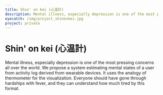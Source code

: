 ```yaml
---
title: Shin' on kei (心温計)
description: Mental illness, especially depression is one of the most pressing concerns all over the world. We propose a system estimating mental states of a user from activity log derived from wearable devices. It uses the analogy of thermometer for the visualization. Everyone should have gone through hardships with fever, and they can understand how much tired by this format.
eyecatch: /img/project_shinonkei.jpg
project: private
---
```


<script async class="speakerdeck-embed" data-id="2dca30a5af0a474bbf51fa9576640dd2" data-ratio="1.33333333333333" src="//speakerdeck.com/assets/embed.js"></script>

# Shin' on kei (心温計)

Mental illness, especially depression is one of the most pressing concerns all over the world. We propose a system estimating mental states of a user from activity log derived from wearable devices. It uses the analogy of thermometer for the visualization. Everyone should have gone through hardships with fever, and they can understand how much tired by this format.